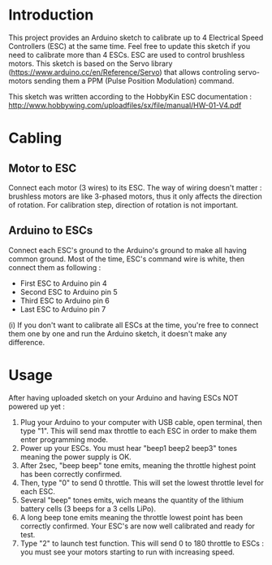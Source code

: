 # Introduction
This project provides an Arduino sketch to calibrate up to 4 Electrical Speed Controllers (ESC) at the same time. Feel free to update this sketch if you need to calibrate more than 4 ESCs.
ESC are used to control brushless motors.
This sketch is based on the Servo library (https://www.arduino.cc/en/Reference/Servo) that allows controling servo-motors sending them a PPM (Pulse Position Modulation) command.

This sketch was written according to the HobbyKin ESC documentation : http://www.hobbywing.com/uploadfiles/sx/file/manual/HW-01-V4.pdf



# Cabling
## Motor to ESC
Connect each motor (3 wires) to its ESC. The way of wiring doesn't matter : brushless motors are like 3-phased motors, thus it only affects the direction of rotation. For calibration step, direction of rotation is not important.

## Arduino to ESCs
Connect each ESC's ground to the Arduino's ground to make all having common ground.
Most of the time, ESC's command wire is white, then connect them as following : 
 - First ESC to Arduino pin 4
 - Second ESC to Arduino pin 5
 - Third ESC to Arduino pin 6 
 - Last ESC to Arduino pin 7
    
(i) If you don't want to calibrate all ESCs at the time, you're free to connect them one by one and run the Arduino sketch, it doesn't make any difference.

# Usage
After having uploaded sketch on your Arduino and having ESCs NOT powered up yet :

1. Plug your Arduino to your computer with USB cable, open terminal, then type "1".
This will send max throttle to each ESC in order to make them enter programming mode.
2. Power up your ESCs. You must hear "beep1 beep2 beep3" tones meaning the power supply is OK.
3. After 2sec, "beep beep" tone emits, meaning the throttle highest point has been correctly confirmed.
4. Then, type "0" to send 0 throttle. This will set the lowest throttle level for each ESC.
5. Several "beep" tones emits, wich means the quantity of the lithium battery cells (3 beeps for a 3 cells LiPo).
6. A long beep tone emits meaning the throttle lowest point has been correctly confirmed.
Your ESC's are now well calibrated and ready for test.
7. Type "2" to launch test function. This will send 0 to 180 throttle to ESCs : you must see your motors starting to run with increasing speed.
